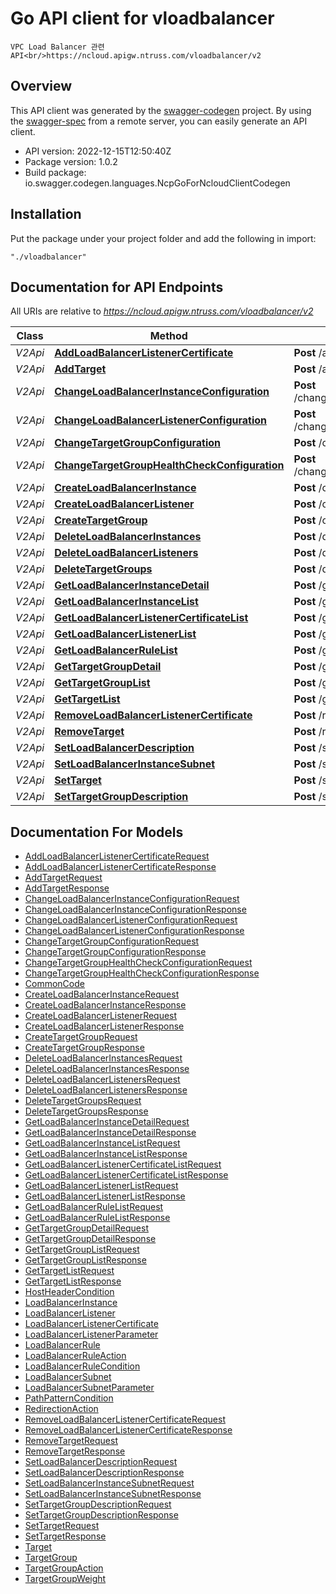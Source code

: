 # Go API client for vloadbalancer

    VPC Load Balancer 관련 API<br/>https://ncloud.apigw.ntruss.com/vloadbalancer/v2

## Overview
This API client was generated by the [swagger-codegen](https://github.com/swagger-api/swagger-codegen) project.  By using the [swagger-spec](https://github.com/swagger-api/swagger-spec) from a remote server, you can easily generate an API client.

- API version: 2022-12-15T12:50:40Z
- Package version: 1.0.2
- Build package: io.swagger.codegen.languages.NcpGoForNcloudClientCodegen

## Installation
Put the package under your project folder and add the following in import:
```
"./vloadbalancer"
```

## Documentation for API Endpoints

All URIs are relative to *https://ncloud.apigw.ntruss.com/vloadbalancer/v2*

Class | Method | HTTP request | Description
------------ | ------------- | ------------- | -------------
*V2Api* | [**AddLoadBalancerListenerCertificate**](docs/V2Api.md#addloadbalancerlistenercertificate) | **Post** /addLoadBalancerListenerCertificate | 
*V2Api* | [**AddTarget**](docs/V2Api.md#addtarget) | **Post** /addTarget | 
*V2Api* | [**ChangeLoadBalancerInstanceConfiguration**](docs/V2Api.md#changeloadbalancerinstanceconfiguration) | **Post** /changeLoadBalancerInstanceConfiguration | 
*V2Api* | [**ChangeLoadBalancerListenerConfiguration**](docs/V2Api.md#changeloadbalancerlistenerconfiguration) | **Post** /changeLoadBalancerListenerConfiguration | 
*V2Api* | [**ChangeTargetGroupConfiguration**](docs/V2Api.md#changetargetgroupconfiguration) | **Post** /changeTargetGroupConfiguration | 
*V2Api* | [**ChangeTargetGroupHealthCheckConfiguration**](docs/V2Api.md#changetargetgrouphealthcheckconfiguration) | **Post** /changeTargetGroupHealthCheckConfiguration | 
*V2Api* | [**CreateLoadBalancerInstance**](docs/V2Api.md#createloadbalancerinstance) | **Post** /createLoadBalancerInstance | 
*V2Api* | [**CreateLoadBalancerListener**](docs/V2Api.md#createloadbalancerlistener) | **Post** /createLoadBalancerListener | 
*V2Api* | [**CreateTargetGroup**](docs/V2Api.md#createtargetgroup) | **Post** /createTargetGroup | 
*V2Api* | [**DeleteLoadBalancerInstances**](docs/V2Api.md#deleteloadbalancerinstances) | **Post** /deleteLoadBalancerInstances | 
*V2Api* | [**DeleteLoadBalancerListeners**](docs/V2Api.md#deleteloadbalancerlisteners) | **Post** /deleteLoadBalancerListeners | 
*V2Api* | [**DeleteTargetGroups**](docs/V2Api.md#deletetargetgroups) | **Post** /deleteTargetGroups | 
*V2Api* | [**GetLoadBalancerInstanceDetail**](docs/V2Api.md#getloadbalancerinstancedetail) | **Post** /getLoadBalancerInstanceDetail | 
*V2Api* | [**GetLoadBalancerInstanceList**](docs/V2Api.md#getloadbalancerinstancelist) | **Post** /getLoadBalancerInstanceList | 
*V2Api* | [**GetLoadBalancerListenerCertificateList**](docs/V2Api.md#getloadbalancerlistenercertificatelist) | **Post** /getLoadBalancerListenerCertificateList | 
*V2Api* | [**GetLoadBalancerListenerList**](docs/V2Api.md#getloadbalancerlistenerlist) | **Post** /getLoadBalancerListenerList | 
*V2Api* | [**GetLoadBalancerRuleList**](docs/V2Api.md#getloadbalancerrulelist) | **Post** /getLoadBalancerRuleList | 
*V2Api* | [**GetTargetGroupDetail**](docs/V2Api.md#gettargetgroupdetail) | **Post** /getTargetGroupDetail | 
*V2Api* | [**GetTargetGroupList**](docs/V2Api.md#gettargetgrouplist) | **Post** /getTargetGroupList | 
*V2Api* | [**GetTargetList**](docs/V2Api.md#gettargetlist) | **Post** /getTargetList | 
*V2Api* | [**RemoveLoadBalancerListenerCertificate**](docs/V2Api.md#removeloadbalancerlistenercertificate) | **Post** /removeLoadBalancerListenerCertificate | 
*V2Api* | [**RemoveTarget**](docs/V2Api.md#removetarget) | **Post** /removeTarget | 
*V2Api* | [**SetLoadBalancerDescription**](docs/V2Api.md#setloadbalancerdescription) | **Post** /setLoadBalancerDescription | 
*V2Api* | [**SetLoadBalancerInstanceSubnet**](docs/V2Api.md#setloadbalancerinstancesubnet) | **Post** /setLoadBalancerInstanceSubnet | 
*V2Api* | [**SetTarget**](docs/V2Api.md#settarget) | **Post** /setTarget | 
*V2Api* | [**SetTargetGroupDescription**](docs/V2Api.md#settargetgroupdescription) | **Post** /setTargetGroupDescription | 


## Documentation For Models

 - [AddLoadBalancerListenerCertificateRequest](docs/AddLoadBalancerListenerCertificateRequest.md)
 - [AddLoadBalancerListenerCertificateResponse](docs/AddLoadBalancerListenerCertificateResponse.md)
 - [AddTargetRequest](docs/AddTargetRequest.md)
 - [AddTargetResponse](docs/AddTargetResponse.md)
 - [ChangeLoadBalancerInstanceConfigurationRequest](docs/ChangeLoadBalancerInstanceConfigurationRequest.md)
 - [ChangeLoadBalancerInstanceConfigurationResponse](docs/ChangeLoadBalancerInstanceConfigurationResponse.md)
 - [ChangeLoadBalancerListenerConfigurationRequest](docs/ChangeLoadBalancerListenerConfigurationRequest.md)
 - [ChangeLoadBalancerListenerConfigurationResponse](docs/ChangeLoadBalancerListenerConfigurationResponse.md)
 - [ChangeTargetGroupConfigurationRequest](docs/ChangeTargetGroupConfigurationRequest.md)
 - [ChangeTargetGroupConfigurationResponse](docs/ChangeTargetGroupConfigurationResponse.md)
 - [ChangeTargetGroupHealthCheckConfigurationRequest](docs/ChangeTargetGroupHealthCheckConfigurationRequest.md)
 - [ChangeTargetGroupHealthCheckConfigurationResponse](docs/ChangeTargetGroupHealthCheckConfigurationResponse.md)
 - [CommonCode](docs/CommonCode.md)
 - [CreateLoadBalancerInstanceRequest](docs/CreateLoadBalancerInstanceRequest.md)
 - [CreateLoadBalancerInstanceResponse](docs/CreateLoadBalancerInstanceResponse.md)
 - [CreateLoadBalancerListenerRequest](docs/CreateLoadBalancerListenerRequest.md)
 - [CreateLoadBalancerListenerResponse](docs/CreateLoadBalancerListenerResponse.md)
 - [CreateTargetGroupRequest](docs/CreateTargetGroupRequest.md)
 - [CreateTargetGroupResponse](docs/CreateTargetGroupResponse.md)
 - [DeleteLoadBalancerInstancesRequest](docs/DeleteLoadBalancerInstancesRequest.md)
 - [DeleteLoadBalancerInstancesResponse](docs/DeleteLoadBalancerInstancesResponse.md)
 - [DeleteLoadBalancerListenersRequest](docs/DeleteLoadBalancerListenersRequest.md)
 - [DeleteLoadBalancerListenersResponse](docs/DeleteLoadBalancerListenersResponse.md)
 - [DeleteTargetGroupsRequest](docs/DeleteTargetGroupsRequest.md)
 - [DeleteTargetGroupsResponse](docs/DeleteTargetGroupsResponse.md)
 - [GetLoadBalancerInstanceDetailRequest](docs/GetLoadBalancerInstanceDetailRequest.md)
 - [GetLoadBalancerInstanceDetailResponse](docs/GetLoadBalancerInstanceDetailResponse.md)
 - [GetLoadBalancerInstanceListRequest](docs/GetLoadBalancerInstanceListRequest.md)
 - [GetLoadBalancerInstanceListResponse](docs/GetLoadBalancerInstanceListResponse.md)
 - [GetLoadBalancerListenerCertificateListRequest](docs/GetLoadBalancerListenerCertificateListRequest.md)
 - [GetLoadBalancerListenerCertificateListResponse](docs/GetLoadBalancerListenerCertificateListResponse.md)
 - [GetLoadBalancerListenerListRequest](docs/GetLoadBalancerListenerListRequest.md)
 - [GetLoadBalancerListenerListResponse](docs/GetLoadBalancerListenerListResponse.md)
 - [GetLoadBalancerRuleListRequest](docs/GetLoadBalancerRuleListRequest.md)
 - [GetLoadBalancerRuleListResponse](docs/GetLoadBalancerRuleListResponse.md)
 - [GetTargetGroupDetailRequest](docs/GetTargetGroupDetailRequest.md)
 - [GetTargetGroupDetailResponse](docs/GetTargetGroupDetailResponse.md)
 - [GetTargetGroupListRequest](docs/GetTargetGroupListRequest.md)
 - [GetTargetGroupListResponse](docs/GetTargetGroupListResponse.md)
 - [GetTargetListRequest](docs/GetTargetListRequest.md)
 - [GetTargetListResponse](docs/GetTargetListResponse.md)
 - [HostHeaderCondition](docs/HostHeaderCondition.md)
 - [LoadBalancerInstance](docs/LoadBalancerInstance.md)
 - [LoadBalancerListener](docs/LoadBalancerListener.md)
 - [LoadBalancerListenerCertificate](docs/LoadBalancerListenerCertificate.md)
 - [LoadBalancerListenerParameter](docs/LoadBalancerListenerParameter.md)
 - [LoadBalancerRule](docs/LoadBalancerRule.md)
 - [LoadBalancerRuleAction](docs/LoadBalancerRuleAction.md)
 - [LoadBalancerRuleCondition](docs/LoadBalancerRuleCondition.md)
 - [LoadBalancerSubnet](docs/LoadBalancerSubnet.md)
 - [LoadBalancerSubnetParameter](docs/LoadBalancerSubnetParameter.md)
 - [PathPatternCondition](docs/PathPatternCondition.md)
 - [RedirectionAction](docs/RedirectionAction.md)
 - [RemoveLoadBalancerListenerCertificateRequest](docs/RemoveLoadBalancerListenerCertificateRequest.md)
 - [RemoveLoadBalancerListenerCertificateResponse](docs/RemoveLoadBalancerListenerCertificateResponse.md)
 - [RemoveTargetRequest](docs/RemoveTargetRequest.md)
 - [RemoveTargetResponse](docs/RemoveTargetResponse.md)
 - [SetLoadBalancerDescriptionRequest](docs/SetLoadBalancerDescriptionRequest.md)
 - [SetLoadBalancerDescriptionResponse](docs/SetLoadBalancerDescriptionResponse.md)
 - [SetLoadBalancerInstanceSubnetRequest](docs/SetLoadBalancerInstanceSubnetRequest.md)
 - [SetLoadBalancerInstanceSubnetResponse](docs/SetLoadBalancerInstanceSubnetResponse.md)
 - [SetTargetGroupDescriptionRequest](docs/SetTargetGroupDescriptionRequest.md)
 - [SetTargetGroupDescriptionResponse](docs/SetTargetGroupDescriptionResponse.md)
 - [SetTargetRequest](docs/SetTargetRequest.md)
 - [SetTargetResponse](docs/SetTargetResponse.md)
 - [Target](docs/Target.md)
 - [TargetGroup](docs/TargetGroup.md)
 - [TargetGroupAction](docs/TargetGroupAction.md)
 - [TargetGroupWeight](docs/TargetGroupWeight.md)

